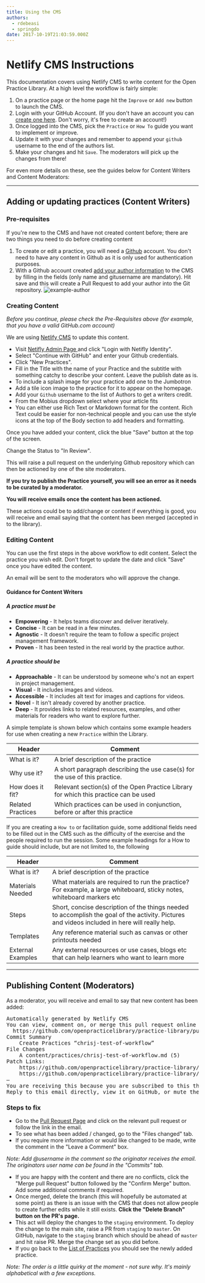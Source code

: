 ```yaml
---
title: Using the CMS
authors:
  - rdebeasi
  - springdo
date: 2017-10-19T21:03:59.000Z
---
```


# Netlify CMS Instructions

This documentation covers using Netlify CMS to write content for the Open Practice Library. At a high level the workflow is fairly simple:

1. On a practice page or the home page hit the `Improve` or `Add new` button to launch the CMS.
1. Login with your GitHub Account. (If you don't have an account you can [create one here](https://github.com/join). Don't worry, it's free to create an account!)
1. Once logged into the CMS, pick the `Practice` or `How To` guide you want to implement or improve.
1. Update it with your changes and remember to append your `github` username to the end of the authors list.
1. Make your changes and hit `Save`. The moderators will pick up the changes from there!

For even more details on these, see the guides below for Content Writers and Content Moderators:

---

## Adding or updating practices (Content Writers)

### Pre-requisites
If you're new to the CMS and have not created content before; there are two things you need to do before creating content

1. To create or edit a practice, you will need a [Github](https://github.com) account. You don't need to have any content in Github as it is only used for authentication purposes.
2. With a Github account created [add your author information](https://openpracticelibrary.com/admin/#/collections/author/new) to the CMS by filling in the fields (only name and gitusername are mandatory). Hit save and this will create a Pull Request to add your author into the Git repository.
![example-author](/images/contributing/author.png)

### Creating Content

_Before you continue, please check the Pre-Requisites above (for example, that you have a valid GitHub.com account)_

We are using [Netlify CMS](https://www.netlifycms.org/) to update this content.

- Visit <a target="" href="https://openpracticelibrary.com/admin/">Netifly Admin Page </a> and click "Login with Netifly Identity".
- Select "Continue with GitHub" and enter your Github credentials.
- Click "New Practices".
- Fill in the Title with the name of your Practice and the subtitle with something catchy to describe your content. Leave the publish date as is.
- To include a splash image for your practice add one to the Jumbotron
- Add a tile icon image to the practice for it to appear on the homepage.
- Add your `Github` username to the list of Authors to get a writers credit.
- From the Mobius dropdown select where your article fits
- You can either use Rich Text or Markdown format for the content.  Rich Text could be easier for non-technical people and you can use the style icons at the top of the Body section to add headers and formatting.

Once you have added your content, click the blue "Save" button at the top of the screen.

Change the Status to "In Review".

This will raise a pull request on the underlying Github repository which can then be actioned by one of the site moderators.  

<b>If you try to publish the Practice yourself, you will see an error as it needs to be curated by a moderator.</b>

<b>You will receive emails once the content has been actioned. </b>

These actions could be to add/change or content if everything is good, you will receive and email saying that the content has been merged (accepted in to the library).

### Editing Content
You can use the first steps in the above workflow to edit content.  Select the practice you wish edit.  Don't forget to update the date and click "Save" once you have edited the content.  

An email will be sent to the moderators who will approve the change.

#### Guidance for Content Writers

##### A practice _must_ be

- **Empowering** - It helps teams discover and deliver iteratively.
- **Concise** - It can be read in a few minutes.
- **Agnostic** - It doesn't require the team to follow a specific project management framework.
- **Proven** - It has been tested in the real world by the practice author.

##### A practice _should_ be

- **Approachable** - It can be understood by someone who's not an expert in project management.
- **Visual** - It includes images and videos.
- **Accessible** - It includes alt text for images and captions for videos.
- **Novel** - It isn't already covered by another practice.
- **Deep** - It provides links to related resources, examples, and other materials for readers who want to explore further.

A simple template is shown below which contains some example headers for use when creating a new `Practice` within the Library.

|Header|Comment|
|----------------|--------|
|What is it?| A brief description of the practice|
|Why use it?| A short paragraph describing the use case(s) for the use of this practice. |
|How does it fit? | Relevant section(s) of the Open Practice Library for which this practice can be used|
|Related Practices| Which practices can be used in conjunction, before or after this practice|

If you are creating a `How to` or facilitation guide, some additional fields need to be filled out in the CMS such as the difficulty of the exercise and the people required to run the session. Some example headings for a How to guide should include, but are not limited to, the following

|Header|Comment|
|----------------|--------|
|What is it?| A brief description of the practice|
|Materials Needed|What materials are required to run the practice? For example, a large whiteboard, sticky notes, whiteboard markers etc|
|Steps| Short, concise description of the things needed to accomplish the goal of the activity. Pictures and videos included in here will really help. |
|Templates| Any reference material such as canvas or other printouts needed|
|External Examples| Any external resources or use cases, blogs etc that can help learners who want to learn more|

---

## Publishing Content (Moderators)
As a moderator, you will receive and email to say that new content has been added:
<pre>
Automatically generated by Netlify CMS
You can view, comment on, or merge this pull request online at:
  https://github.com/openpracticelibrary/practice-library/pull/9
Commit Summary
    Create Practices “chrisj-test-of-workflow”
File Changes
    A content/practices/chrisj-test-of-workflow.md (5)
Patch Links:
    https://github.com/openpracticelibrary/practice-library/pull/9.patch
    https://github.com/openpracticelibrary/practice-library/pull/9.diff
—
You are receiving this because you are subscribed to this thread.
Reply to this email directly, view it on GitHub, or mute the thread.
</pre>

### Steps to fix
 - Go to the [Pull Request Page](https://github.com/openpracticelibrary/practice-library/pulls) and click on the relevant pull request or follow the link in the email.  
 - To see what has been added / changed, go to the "Files changed" tab.
 - If you require more information or would like changed to be made, write the comment in the "Leave a Comment" box.  

_Note: Add @username in the comment so the originator receives the email.  The originators user name can be found in the "Commits" tab._

 - If you are happy with the content and there are no conflicts, click the "Merge pull Request" button followed by the "Confirm Merge" button.  Add some additional comments if required.
 - Once merged, delete the branch (this will hopefully be automated at some point) as there is an issue with the CMS that does not allow people to create further edits while it still exists. <b>Click the "Delete Branch" button on the PR's page.</b>
 - This act will deploy the changes to the `staging` environment. To deploy the change to the main site, raise a PR from `staging` to `master`. On GitHub, navigate to the `staging` branch which should be ahead of `master` and hit raise PR. Merge the change set as you did before.
 - If you go back to the [List of Practices](https://openpracticelibrary.com/admin/#/collections/practices) you should see the newly added practice.

 <i>Note: The order is a little quirky at the moment - not sure why.  It's mainly alphabetical with a few exceptions.</i>
